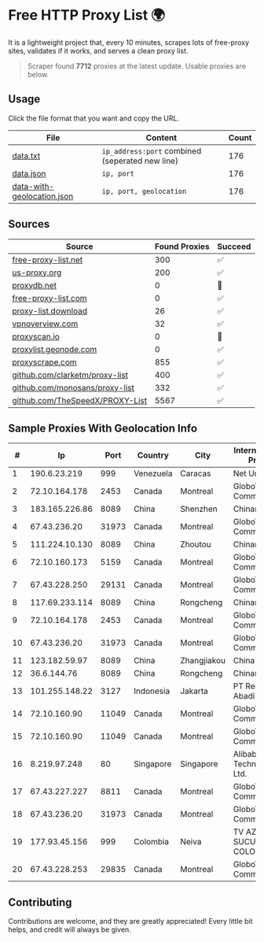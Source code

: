 
# Free HTTP Proxy List 🌍

It is a lightweight project that, every 10 minutes, scrapes lots of free-proxy sites, validates if it works, and serves a clean proxy list.


> Scraper found **7712** proxies at the latest update. Usable proxies are below.

## Usage

Click the file format that you want and copy the URL.


|File|Content|Count|
|----|-------|-----|
|[data.txt](https://raw.githubusercontent.com/themiralay/Proxy-List-World/master/data.txt)|`ip_address:port` combined (seperated new line)|176|
|[data.json](https://raw.githubusercontent.com/themiralay/Proxy-List-World/master/data.json)|`ip, port`|176|
|[data-with-geolocation.json](https://raw.githubusercontent.com/themiralay/Proxy-List-World/master/data-with-geolocation.json)|`ip, port, geolocation`|176|

## Sources

|Source|Found Proxies|Succeed|
|------|-------------|-------|
|[free-proxy-list.net](https://free-proxy-list.net)|300|✅|
|[us-proxy.org](https://www.us-proxy.org)|200|✅|
|[proxydb.net](http://proxydb.net)|0|🚫|
|[free-proxy-list.com](https://free-proxy-list.com/?page=&port=&type%5B%5D=http&type%5B%5D=https&up_time=0&search=Search)|0|✅|
|[proxy-list.download](https://www.proxy-list.download/HTTP)|26|✅|
|[vpnoverview.com](https://vpnoverview.com/privacy/anonymous-browsing/free-proxy-servers)|32|✅|
|[proxyscan.io](https://www.proxyscan.io)|0|🚫|
|[proxylist.geonode.com](https://proxylist.geonode.com/api/proxy-list?limit=300&page=1&sort_by=lastChecked&sort_type=desc&protocols=http,https)|0|✅|
|[proxyscrape.com](https://api.proxyscrape.com/v2/?request=displayproxies&protocol=http&timeout=10000&country=all&ssl=all&anonymity=all)|855|✅|
|[github.com/clarketm/proxy-list](https://raw.githubusercontent.com/clarketm/proxy-list/master/proxy-list-raw.txt)|400|✅|
|[github.com/monosans/proxy-list](https://raw.githubusercontent.com/monosans/proxy-list/main/proxies/http.txt)|332|✅|
|[github.com/TheSpeedX/PROXY-List](https://raw.githubusercontent.com/TheSpeedX/PROXY-List/master/http.txt)|5567|✅|


## Sample Proxies With Geolocation Info

|#|Ip|Port|Country|City|Internet Service Provider|
|-|--|----|-------|----|-------------------------|
|1|190.6.23.219|999|Venezuela|Caracas|Net Uno|
|2|72.10.164.178|2453|Canada|Montreal|GloboTech Communications|
|3|183.165.226.86|8089|China|Shenzhen|Chinanet|
|4|67.43.236.20|31973|Canada|Montreal|GloboTech Communications|
|5|111.224.10.130|8089|China|Zhoutou|Chinanet|
|6|72.10.160.173|5159|Canada|Montreal|GloboTech Communications|
|7|67.43.228.250|29131|Canada|Montreal|GloboTech Communications|
|8|117.69.233.114|8089|China|Rongcheng|Chinanet|
|9|72.10.164.178|2453|Canada|Montreal|GloboTech Communications|
|10|67.43.236.20|31973|Canada|Montreal|GloboTech Communications|
|11|123.182.59.97|8089|China|Zhangjiakou|China Telecom|
|12|36.6.144.76|8089|China|Rongcheng|Chinanet|
|13|101.255.148.22|3127|Indonesia|Jakarta|PT Remala Abadi|
|14|72.10.160.90|11049|Canada|Montreal|GloboTech Communications|
|15|72.10.160.90|11049|Canada|Montreal|GloboTech Communications|
|16|8.219.97.248|80|Singapore|Singapore|Alibaba (US) Technology Co., Ltd.|
|17|67.43.227.227|8811|Canada|Montreal|GloboTech Communications|
|18|67.43.236.20|31973|Canada|Montreal|GloboTech Communications|
|19|177.93.45.156|999|Colombia|Neiva|TV AZTECA SUCURSAL COLOMBIA|
|20|67.43.228.253|29835|Canada|Montreal|GloboTech Communications|



## Contributing

Contributions are welcome, and they are greatly appreciated! Every
little bit helps, and credit will always be given.

